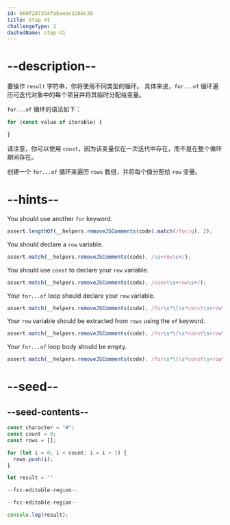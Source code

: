 ```yaml
---
id: 660f207334fabaeac3269c38
title: Step 41
challengeType: 1
dashedName: step-41
---
```


# --description--

要操作 `result` 字符串，你将使用不同类型的循环。 具体来说，`for...of` 循环遍历可迭代对象中的每个项目并将其临时分配给变量。

`for...of` 循环的语法如下：

```js
for (const value of iterable) {

}
```

请注意，你可以使用 `const`，因为该变量仅在一次迭代中存在，而不是在整个循环期间存在。

创建一个 `for...of` 循环来遍历 `rows` 数组，并将每个值分配给 `row` 变量。

# --hints--

You should use another `for` keyword.

```js
assert.lengthOf(__helpers.removeJSComments(code).match(/for/g), 2);
```

You should declare a `row` variable.

```js
assert.match(__helpers.removeJSComments(code), /\s+row\s+/);
```

You should use `const` to declare your `row` variable.

```js
assert.match(__helpers.removeJSComments(code), /const\s+row\s+/);
```

Your `for...of` loop should declare your `row` variable.

```js
assert.match(__helpers.removeJSComments(code), /for\s*\(\s*const\s+row\s+/);
```

Your `row` variable should be extracted from `rows` using the `of` keyword.

```js
assert.match(__helpers.removeJSComments(code), /for\s*\(\s*const\s+row\s+of\s+rows\s*\)/);
```

Your `for...of` loop body should be empty.

```js
assert.match(__helpers.removeJSComments(code), /for\s*\(\s*const\s+row\s+of\s+rows\s*\)\s*\{\s*\}/);
```

# --seed--

## --seed-contents--

```js
const character = "#";
const count = 8;
const rows = [];

for (let i = 0; i < count; i = i + 1) {
  rows.push(i);
}

let result = ""

--fcc-editable-region--

--fcc-editable-region--

console.log(result);
```
